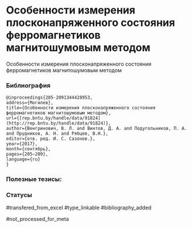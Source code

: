 # Особенности измерения плосконапряженного состояния ферромагнетиков магнитошумовым методом

Особенности измерения плосконапряженного состояния ферромагнетиков магнитошумовым методом

### Библиография
```
@inproceedings{205-2091344428953,
address={Могилев},
title={Особенности измерения плосконапряженного состояния ферромагнетиков магнитошумовым методом},
url={[rep.bntu.by/handle/data/91824](http://rep.bntu.by/handle/data/91824)},
author={Венгринович, В. Л. and Винтов, Д. А. and Подугольников, П. А. and Прудников, А. Н. and Рябцев, В.Н.},
editor={отв. ред. И. С. Сазонов.},
year={2017},
month={сентябрь},
pages={205–209},
language={ru}
}
```

### Полезные тезисы:

### Статусы
#transfered_from_excel 
#type_linkable 
#bibliography_added

#not_processed_for_meta
